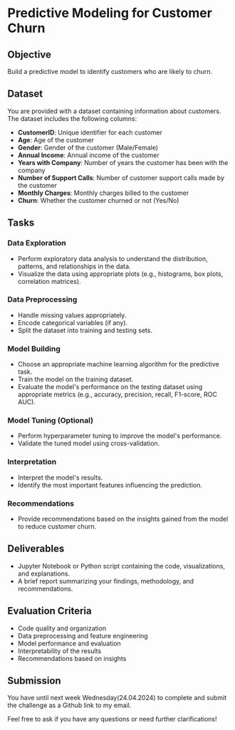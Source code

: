 # Predictive Modeling for Customer Churn

## Objective
Build a predictive model to identify customers who are likely to churn.

## Dataset
You are provided with a dataset containing information about customers. The dataset includes the following columns:

- **CustomerID**: Unique identifier for each customer
- **Age**: Age of the customer
- **Gender**: Gender of the customer (Male/Female)
- **Annual Income**: Annual income of the customer
- **Years with Company**: Number of years the customer has been with the company
- **Number of Support Calls**: Number of customer support calls made by the customer
- **Monthly Charges**: Monthly charges billed to the customer
- **Churn**: Whether the customer churned or not (Yes/No)

## Tasks

### Data Exploration
- Perform exploratory data analysis to understand the distribution, patterns, and relationships in the data.
- Visualize the data using appropriate plots (e.g., histograms, box plots, correlation matrices).

### Data Preprocessing
- Handle missing values appropriately.
- Encode categorical variables (if any).
- Split the dataset into training and testing sets.

### Model Building
- Choose an appropriate machine learning algorithm for the predictive task.
- Train the model on the training dataset.
- Evaluate the model's performance on the testing dataset using appropriate metrics (e.g., accuracy, precision, recall, F1-score, ROC AUC).

### Model Tuning (Optional)
- Perform hyperparameter tuning to improve the model's performance.
- Validate the tuned model using cross-validation.

### Interpretation
- Interpret the model's results.
- Identify the most important features influencing the prediction.

### Recommendations
- Provide recommendations based on the insights gained from the model to reduce customer churn.

## Deliverables
- Jupyter Notebook or Python script containing the code, visualizations, and explanations.
- A brief report summarizing your findings, methodology, and recommendations.

## Evaluation Criteria
- Code quality and organization
- Data preprocessing and feature engineering
- Model performance and evaluation
- Interpretability of the results
- Recommendations based on insights

## Submission
You have until next week Wednesday(24.04.2024) to complete and submit the challenge as a Github link to my email.

Feel free to ask if you have any questions or need further clarifications!

